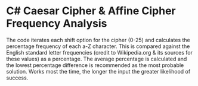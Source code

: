 <h1>C# Caesar Cipher & Affine Cipher Frequency Analysis</h1>
<p>The code iterates each shift option for the cipher (0-25) and calculates the percentage frequency of each a-Z character. This is compared against the English standard letter frequencies (credit to Wikipedia.org & its sources for these values) as a percentage. The average percentage is calculated and the lowest percentage difference is recommended as the most probable solution. Works most the time, the longer the input the greater likelihood of success.</p>
